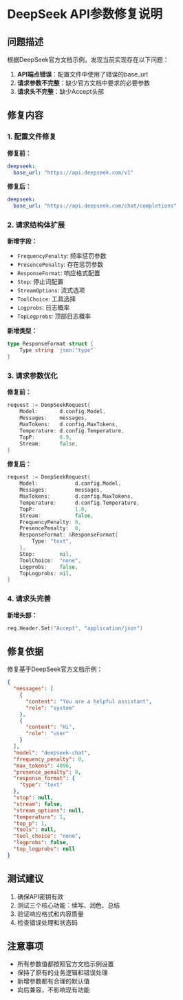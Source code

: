 # DeepSeek API参数修复说明

## 问题描述

根据DeepSeek官方文档示例，发现当前实现存在以下问题：

1. **API端点错误**：配置文件中使用了错误的base_url
2. **请求参数不完整**：缺少官方文档中要求的必要参数
3. **请求头不完整**：缺少Accept头部

## 修复内容

### 1. 配置文件修复

**修复前：**
```yaml
deepseek:
  base_url: "https://api.deepseek.com/v1"
```

**修复后：**
```yaml
deepseek:
  base_url: "https://api.deepseek.com/chat/completions"
```

### 2. 请求结构体扩展

**新增字段：**
- `FrequencyPenalty`: 频率惩罚参数
- `PresencePenalty`: 存在惩罚参数  
- `ResponseFormat`: 响应格式配置
- `Stop`: 停止词配置
- `StreamOptions`: 流式选项
- `ToolChoice`: 工具选择
- `Logprobs`: 日志概率
- `TopLogprobs`: 顶部日志概率

**新增类型：**
```go
type ResponseFormat struct {
    Type string `json:"type"`
}
```

### 3. 请求参数优化

**修复前：**
```go
request := DeepSeekRequest{
    Model:       d.config.Model,
    Messages:    messages,
    MaxTokens:   d.config.MaxTokens,
    Temperature: d.config.Temperature,
    TopP:        0.9,
    Stream:      false,
}
```

**修复后：**
```go
request := DeepSeekRequest{
    Model:            d.config.Model,
    Messages:         messages,
    MaxTokens:        d.config.MaxTokens,
    Temperature:      d.config.Temperature,
    TopP:             1.0,
    Stream:           false,
    FrequencyPenalty: 0,
    PresencePenalty:  0,
    ResponseFormat: &ResponseFormat{
        Type: "text",
    },
    Stop:        nil,
    ToolChoice:  "none",
    Logprobs:    false,
    TopLogprobs: nil,
}
```

### 4. 请求头完善

**新增头部：**
```go
req.Header.Set("Accept", "application/json")
```

## 修复依据

修复基于DeepSeek官方文档示例：

```json
{
  "messages": [
    {
      "content": "You are a helpful assistant",
      "role": "system"
    },
    {
      "content": "Hi",
      "role": "user"
    }
  ],
  "model": "deepseek-chat",
  "frequency_penalty": 0,
  "max_tokens": 4096,
  "presence_penalty": 0,
  "response_format": {
    "type": "text"
  },
  "stop": null,
  "stream": false,
  "stream_options": null,
  "temperature": 1,
  "top_p": 1,
  "tools": null,
  "tool_choice": "none",
  "logprobs": false,
  "top_logprobs": null
}
```

## 测试建议

1. 确保API密钥有效
2. 测试三个核心功能：续写、润色、总结
3. 验证响应格式和内容质量
4. 检查错误处理和状态码

## 注意事项

- 所有参数值都按照官方文档示例设置
- 保持了原有的业务逻辑和错误处理
- 新增参数都有合理的默认值
- 向后兼容，不影响现有功能 